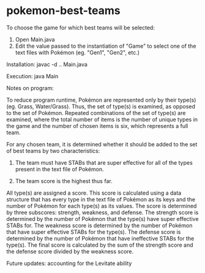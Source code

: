 # pokemon-best-teams

To choose the game for which best teams will be selected: 

1. Open Main.java
2. Edit the value passed to the instantiation of "Game" to select one of the text files with Pokémon (eg. "Gen1", "Gen2", etc.)

Installation: javac -d .. Main.java

Execution: java Main

Notes on program:

To reduce program runtime, Pokémon are represented only by their type(s) (eg. Grass, Water/Grass). Thus, the set of type(s) is examined, as opposed to the set of Pokémon. Repeated combinations of the set of type(s) are examined, where the total number of items is the number of unique types in the game and the number of chosen items is six, which represents a full team.

For any chosen team, it is determined whether it should be added to the set of best teams by two characteristics:

1. The team must have STABs that are super effective for all of the types present in the text file of Pokémon.

2. The team score is the highest thus far.

All type(s) are assigned a score. This score is calculated using a data structure that has every type in the text file of Pokémon as its keys and the number of Pokémon for each type(s) as its values. 
The score is determined by three subscores: strength, weakness, and defense. The strength score is determined by the number of Pokémon that the type(s) have super effective STABs for. The weakness score is determined by the number of Pokémon that have super effective STABs for the type(s). The defense score is determined by the number of Pokémon that have ineffective STABs for the type(s). The final score is calculated by the sum of the strength score and the defense score divided by the weakness score.

Future updates: accounting for the Levitate ability


